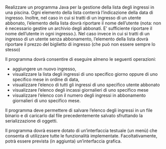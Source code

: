 Realizzare un programma Java per la gestione della lista degli ingressi in una piscina. Ogni elemento della lista conterrà l’indicazione della data di ingresso. 
Inoltre, nel caso in cui si tratti di un ingresso di un utente abbonato, l’elemento della lista dovrà riportare il nome dell’utente (nota: non è necessario gestire un archivio degli abbonati. E’ sufficiente riportare il nome dell’utente in ogni ingresso.). 
Nel caso invece in cui si tratti di un ingresso di un utente senza abbonamento, l’elemento della lista dovrà riportare il prezzo del biglietto di ingresso (che può non essere sempre lo stesso)

Il programma dovrà consentire di eseguire almeno le seguenti operazioni: 
- aggiungere un nuovo ingresso,
- visualizzare la lista degli ingressi di uno specifico giorno oppure di uno specifico mese in ordine di data,
- visualizzare l’elenco di tutti gli ingressi di uno specifico utente abbonato
- visualizzare l’elenco degli incassi giornalieri di uno specifico mese
- visualizzare l’elenco con il numero degli ingressi in abbonamento giornalieri di uno specifico mese.

Il programma deve permettere di salvare l’elenco degli ingressi in un file binario e di caricarlo dal file
precedentemente salvato sfruttando la serializzazione di oggetti.

Il programma dovrà essere dotato di un’interfaccia testuale (un menù) che consenta di utilizzare tutte
le funzionalità implementate. Facoltativamente, potrà essere prevista (in aggiunta) un’interfaccia grafica.
